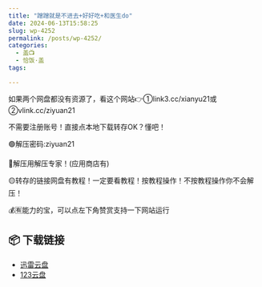 ```yaml
---
title: "蹭蹭就是不进去+好好吃+和医生do"
date: 2024-06-13T15:58:25
slug: wp-4252
permalink: /posts/wp-4252/
categories:
  - 盖📺
  - 恰饭·盖
tags:

---
```


如果两个网盘都没有资源了，看这个网站👉①link3.cc/xianyu21或②vlink.cc/ziyuan21

不需要注册账号！直接点本地下载转存OK？懂吧！

🟢解压密码:ziyuan21

🔵解压用解压专家！(应用商店有)

🟡转存的链接网盘有教程！一定要看教程！按教程操作！不按教程操作你不会解压！

💰🈶能力的宝，可以点左下角赞赏支持一下网站运行

## 📦 下载链接
- [迅雷云盘](https://blziyuan21.com/pay-download/4252?key=151ee446b9&down_id=0)
- [123云盘](https://blziyuan21.com/pay-download/4252?key=151ee446b9&down_id=1)

